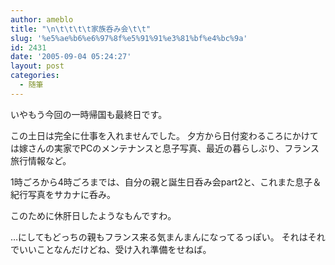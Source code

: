 ```yaml
---
author: ameblo
title: "\n\t\t\t\t家族呑み会\t\t"
slug: '%e5%ae%b6%e6%97%8f%e5%91%91%e3%81%bf%e4%bc%9a'
id: 2431
date: '2005-09-04 05:24:27'
layout: post
categories:
  - 随筆
---
```


いやもう今回の一時帰国も最終日です。

この土日は完全に仕事を入れませんでした。 夕方から日付変わるころにかけては嫁さんの実家でPCのメンテナンスと息子写真、最近の暮らしぶり、フランス旅行情報など。

1時ごろから4時ごろまでは、自分の親と誕生日呑み会part2と、これまた息子＆紀行写真をサカナに呑み。

このために休肝日したようなもんですわ。

…にしてもどっちの親もフランス来る気まんまんになってるっぽい。 それはそれでいいことなんだけどね、受け入れ準備をせねば。